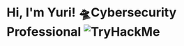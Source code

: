 <h1>Hi, I'm Yuri! 🛸<a>Cybersecurity Professional</a>
<img src="https://tryhackme-badges.s3.amazonaws.com/drade.og.png" alt="TryHackMe">
